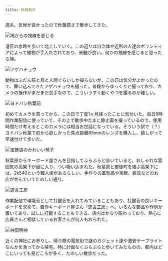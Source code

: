 ```yaml
---
title: 秋葉散歩
---
```

週末、気候が良かったので秋葉原まで散歩してきた。

![](https://lh6.googleusercontent.com/J0VTud_J116bCnu7oAS_W6EhtKmHtfKqIgT_3oYhMP62asEN1DQ8RLIggpOBfHovVjbkGA41CfTfLYsuqmQAd5Q2GRMe9Km23Pf8YhSRzyFipLIvB4U3UwYc0TpY_nMRCdV6MhLuhkbK3dNkIqGQSpU "鳩からの視線を感じる")

港区の水路を歩いて北上していく。この辺りは自治体や近所の人達のボランティアによって植物が手入れされており、景観が良い。何かの視線を感じると思ったら鳩。

![](https://lh3.googleusercontent.com/jbg0JLTYkdcIvairxD4XexXT-7hLG_bV6ZChQ_XlVGIuaBRhhrz8wY-MQNpUWGwkq6ruz6FczjhjiB7peLQBDVTvUY7_mWTU9UsoX23hjnKqEU0AhyFRfZuU_ytH1Ekyms6yO2YliP1EyWQuaDlL_6k "アゲハチョウ")

動物はふだん猫と鳥と人間ぐらいしか撮らないが、この日は気分がよかったので、舞い込んできたアゲハチョウも撮った。普段からゆっくりと撮っており、カメラの操作がまだまだ苦手なので、こういうすぐ動くやつを撮るのが難しい。

![](https://lh6.googleusercontent.com/YkTLWi5xMuLhPHqey8rTbHJ9GG5ZmAchfomRTI8xtqeCYj2V6kB-1uGoDOj_rLONbPv9jz_gyPvYPNVDRr4FUq8zFYfMvm3sEVoffgE5HdaJHH915kiGBZMoOJ6EG-XONqBSSAdqUdXtuDj_1OGBVgw "ヨドバシ秋葉前")

初めてカメラを買ってから、この日で丁度1ヶ月経ったことに気付いた。毎日9時間作業配信に使っていて、その上で散歩中たまに静止画を撮っているので、使用時間だけ考えるとこのカメラには相当お世話になっている。そういう訳で（？）ヨドバシ秋葉で前から欲しかった焦点距離85mmのレンズを購入し、嬉しがって早速付けて歩いた。

![](https://lh3.googleusercontent.com/qHGYUAE9zLYupWosJmyt_pCOLG1Ywib7ULQ9dZOJvNzBNVLvu15GjXf0o0YuRs9HdFXSajQ4gGTtmDsqFRjPqxVt3s9Z215rEvUt-d1qFVDMGfzaBd4gcNBWRwQ7gESa8VoJbJ9unwxmXBdrvyxRWl8 "宝飾店のかわいい椅子")

秋葉原からキーボード屋さんを目指してふらふらと歩いていると、おしゃれな雰囲気の高架下が目に入り、つい吸い込まれた。秋葉原と御徒町を結ぶ高架下には、2k540という職人街があるらしい。手作りの革製品や宝飾、雑貨などのお店が並んでいてたのしい通り。

![](https://lh5.googleusercontent.com/KdnuT0LUR9XnDktoXcjxKa3KDzvvmIMJVacWUmIoi8QPgt3bCQuVoSpEDNbVRnd1SEkLwJLj0agyJbk6odaBSghFYgiUG20djMXtygZuuf6FjiSYyGrFIquNeo2fJ9lQrynm2nID8J-DO7gPKYom27k "遊舎工房")

作業配信で環境音として打鍵音を入れてみていることもあり、打鍵音の良いキーボードを求めて、自作キーボード屋さん『[遊舎工房](https://yushakobo.jp/)』へ。いろんな部品や作例が置いてあり、試しに打鍵することもできる。店内はかなり賑わっており、熱心に店員さんと相談しているお客さんが何人もおられた。

![](https://lh3.googleusercontent.com/0-6Hhf4vLPmgbxJbxR-S0_Lj9YTV1Ksu936tnNslWnyYucyfCW1HDcm2U4WIXRV38N8Lvw10yYNicvj3pYk3HlWYNvl09D8XnpApVA-wOoyb7T-fY-fa_TWJZVMj1twRNgfQ_1-zu01MJa5tXAgewEc "神田明神")

近くの神社にお参りし、帰り際の電気街で謎のガジェット達や激安テープライトなんかを漁ってから帰宅。特に計画なくぶらぶらと歩いてみたものの、都内はどこにいっても見どころが多く、たのしい散歩だった。
